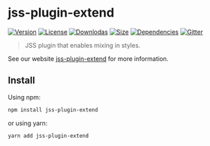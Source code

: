 # jss-plugin-extend

[![Version](https://img.shields.io/npm/v/jss-plugin-extend.svg?style=flat)](https://npmjs.org/package/jss-plugin-extend)
[![License](https://img.shields.io/npm/l/jss-plugin-extend.svg?style=flat)](https://github.com/cssinjs/jss/blob/master/LICENSE)
[![Downlodas](https://img.shields.io/npm/dm/jss-plugin-extend.svg?style=flat)](https://npmjs.org/package/jss-plugin-extend)
[![Size](https://img.shields.io/bundlephobia/minzip/jss-plugin-extend.svg?style=flat)](https://npmjs.org/package/jss-plugin-extend)
[![Dependencies](https://img.shields.io/david/cssinjs/jss.svg?path=packages%2Fjss-plugin-extend&style=flat)](https://npmjs.org/package/jss-plugin-extend)
[![Gitter](https://badges.gitter.im/JoinChat.svg)](https://gitter.im/cssinjs/lobby)

> JSS plugin that enables mixing in styles.

See our website [jss-plugin-extend](https://cssinjs.org/jss-plugin-extend?v=v10.0.0-alpha.20) for more information.

## Install

Using npm:

```sh
npm install jss-plugin-extend
```

or using yarn:

```sh
yarn add jss-plugin-extend
```
